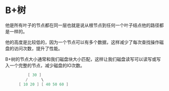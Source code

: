 # B+树

他是所有叶子的节点都在同一层也就是说从根节点到任何一个叶子结点他的路径都是一样的。

他的高度是比较低的，因为一个节点可以有多个数据，这样减少了每次查找操作磁盘的访问次数，提升了性能。

B+树的节点大小通常和我们磁盘块大小匹配，这样让我们磁盘读写可以读写或写入一个完整的节点，减少磁盘的IO次数。

~~~c++
          [ 30 ]
         /      \
      [ 10 20 ] [ 40 50 60 ]
~~~



